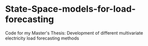 # State-Space-models-for-load-forecasting
Code for my Master's Thesis: Development of different multivariate electricity load forecasting methods
